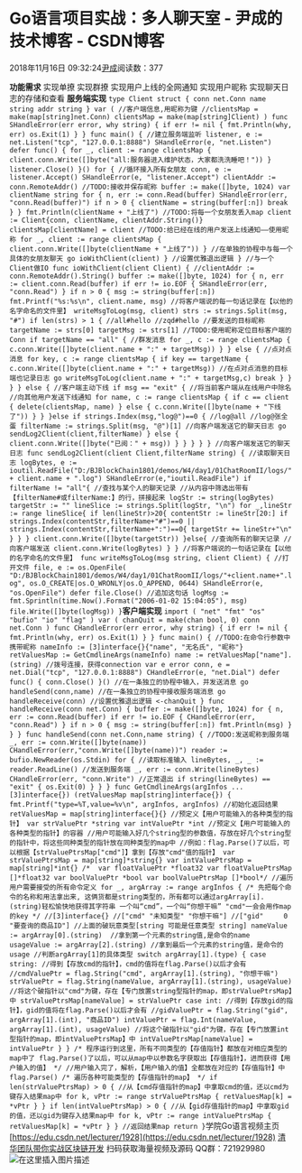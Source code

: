 
# Go语言项目实战：多人聊天室 - 尹成的技术博客 - CSDN博客

2018年11月16日 09:32:24[尹成](https://me.csdn.net/yincheng01)阅读数：377


**功能需求**
实现单撩
实现群撩
实现用户上线的全网通知
实现用户昵称
实现聊天日志的存储和查看
**服务端实现**
`type Client struct {
	conn net.Conn
	name string
	addr string
}
var (
	//客户端信息,用昵称为键
	//clientsMap = make(map[string]net.Conn)
	clientsMap = make(map[string]Client)
)
func SHandleError(err error, why string) {
	if err != nil {
		fmt.Println(why, err)
		os.Exit(1)
	}
}
func main() {
	//建立服务端监听
	listener, e := net.Listen("tcp", "127.0.0.1:8888")
	SHandleError(e, "net.Listen")
	defer func() {
		for _, client := range clientsMap {
			client.conn.Write([]byte("all:服务器进入维护状态，大家都洗洗睡吧！"))
		}
		listener.Close()
	}()
	for {
		//循环接入所有女朋友
		conn, e := listener.Accept()
		SHandleError(e, "listener.Accept")
		clientAddr := conn.RemoteAddr()
		//TODO:接收并保存昵称
		buffer := make([]byte, 1024)
		var clientName string
		for {
			n, err := conn.Read(buffer)
			SHandleError(err, "conn.Read(buffer)")
			if n > 0 {
				clientName = string(buffer[:n])
				break
			}
		}
		fmt.Println(clientName + "上线了")
		//TODO:将每一个女朋友丢入map
		client := Client{conn, clientName, clientAddr.String()}
		clientsMap[clientName] = client
		//TODO:给已经在线的用户发送上线通知——使用昵称
		for _, client := range clientsMap {
			client.conn.Write([]byte(clientName + "上线了"))
		}
		//在单独的协程中与每一个具体的女朋友聊天
		go ioWithClient(client)
	}
	//设置优雅退出逻辑
}
//与一个Client做IO
func ioWithClient(client Client) {
	//clientAddr := conn.RemoteAddr().String()
	buffer := make([]byte, 1024)
	for {
		n, err := client.conn.Read(buffer)
		if err != io.EOF {
			SHandleError(err, "conn.Read")
		}
		if n > 0 {
			msg := string(buffer[:n])
			fmt.Printf("%s:%s\n", client.name, msg)
			//将客户端说的每一句话记录在【以他的名字命名的文件里】
			writeMsgToLog(msg, client)
			strs := strings.Split(msg, "#")
			if len(strs) > 1 {
				//all#hello
				//zqd#hello
				//要发送的目标昵称
				targetName := strs[0]
				targetMsg := strs[1]
				//TODO:使用昵称定位目标客户端的Conn
				if targetName == "all" {
					//群发消息
					for _, c := range clientsMap {
						c.conn.Write([]byte(client.name + ":" + targetMsg))
					}
				} else {
					//点对点消息
					for key, c := range clientsMap {
						if key == targetName {
							c.conn.Write([]byte(client.name + ":" + targetMsg))
							//在点对点消息的目标端也记录日志
							go writeMsgToLog(client.name + ":" + targetMsg,c)
							break
						}
					}
				}
			} else {
				//客户端主动下线
				if msg == "exit" {
					//将当前客户端从在线用户中除名
					//向其他用户发送下线通知
					for name, c := range clientsMap {
						if c == client {
							delete(clientsMap, name)
						} else {
							c.conn.Write([]byte(name + "下线了"))
						}
					}
				}else if strings.Index(msg,"log@")==0 {
					//log@all
					//log@张全蛋
					filterName := strings.Split(msg, "@")[1]
					//向客户端发送它的聊天日志
					go sendLog2Client(client,filterName)
				} else {
					client.conn.Write([]byte("已阅：" + msg))
				}
			}
		}
	}
}
//向客户端发送它的聊天日志
func sendLog2Client(client Client,filterName string) {
	//读取聊天日志
	logBytes, e := ioutil.ReadFile("D:/BJBlockChain1801/demos/W4/day1/01ChatRoomII/logs/" + client.name + ".log")
	SHandleError(e,"ioutil.ReadFile")
	if filterName != "all"{
		//查找与某个人的聊天记录
		//从内容中筛选出带有【filterName#或filterName:】的行，拼接起来
		logStr := string(logBytes)
		targetStr := ""
		lineSlice := strings.Split(logStr, "\n")
		for _,lineStr := range lineSlice{
			if len(lineStr)>20{
				contentStr := lineStr[20:]
				if strings.Index(contentStr,filterName+"#")==0 || strings.Index(contentStr,filterName+":")==0{
					targetStr += lineStr+"\n"
				}
			}
		}
		client.conn.Write([]byte(targetStr))
	}else{
		//查询所有的聊天记录
		//向客户端发送
		client.conn.Write(logBytes)
	}
}
//将客户端说的一句话记录在【以他的名字命名的文件里】
func writeMsgToLog(msg string, client Client) {
	//打开文件
	file, e := os.OpenFile(
		"D:/BJBlockChain1801/demos/W4/day1/01ChatRoomII/logs/"+client.name+".log",
		os.O_CREATE|os.O_WRONLY|os.O_APPEND,
		0644)
	SHandleError(e, "os.OpenFile")
	defer file.Close()
	//追加这句话
	logMsg := fmt.Sprintln(time.Now().Format("2006-01-02 15:04:05"), msg)
	file.Write([]byte(logMsg))
}`**客户端实现**
`import (
	"net"
	"fmt"
	"os"
	"bufio"
	"io"
	"flag"
)
var (
	chanQuit = make(chan bool, 0)
	conn     net.Conn
)
func CHandleError(err error, why string) {
	if err != nil {
		fmt.Println(why, err)
		os.Exit(1)
	}
}
func main() {
	//TODO:在命令行参数中携带昵称
	nameInfo := [3]interface{}{"name", "无名氏", "昵称"}
	retValuesMap := GetCmdlineArgs(nameInfo)
	name := retValuesMap["name"].(string)
	//拨号连接，获得connection
	var e error
	conn, e = net.Dial("tcp", "127.0.0.1:8888")
	CHandleError(e, "net.Dial")
	defer func() {
		conn.Close()
	}()
	//在一条独立的协程中输入，并发送消息
	go handleSend(conn,name)
	//在一条独立的协程中接收服务端消息
	go handleReceive(conn)
	//设置优雅退出逻辑
	<-chanQuit
}
func handleReceive(conn net.Conn) {
	buffer := make([]byte, 1024)
	for {
		n, err := conn.Read(buffer)
		if err != io.EOF {
			CHandleError(err, "conn.Read")
		}
		if n > 0 {
			msg := string(buffer[:n])
			fmt.Println(msg)
		}
	}
}
func handleSend(conn net.Conn,name string) {
	//TODO:发送昵称到服务端
	_, err := conn.Write([]byte(name))
	CHandleError(err,"conn.Write([]byte(name))")
	reader := bufio.NewReader(os.Stdin)
	for {
		//读取标准输入
		lineBytes, _, _ := reader.ReadLine()
		//发送到服务端
		_, err := conn.Write(lineBytes)
		CHandleError(err, "conn.Write")
		//正常退出
		if string(lineBytes) == "exit" {
			os.Exit(0)
		}
	}
}
func GetCmdlineArgs(argInfos ...[3]interface{}) (retValuesMap map[string]interface{}) {
	fmt.Printf("type=%T,value=%v\n", argInfos, argInfos)
	//初始化返回结果
	retValuesMap = map[string]interface{}{}
	//预定义【用户可能输入的各种类型的指针】
	var strValuePtr *string
	var intValuePtr *int
	//预定义【用户可能输入的各种类型的指针】的容器
	//用户可能输入好几个string型的参数值，存放在好几个string型的指针中，将这些同种类型的指针放在同种类型的map中
	//例如：flag.Parse()了以后，可以根据【strValuePtrsMap["cmd"]】拿到【存放"cmd"值的指针】
	var strValuePtrsMap = map[string]*string{}
	var intValuePtrsMap = map[string]*int{}
	/*	var floatValuePtr *float32
		var floatValuePtrsMap []*float32
		var boolValuePtr *bool
		var boolValuePtrsMap []*bool*/
	//遍历用户需要接受的所有命令定义
	for _, argArray := range argInfos {
		/*
		先把每个命令的名称和用法拿出来,
		这俩货都是string类型的，所有都可以通过argArray[i].(string)轻松愉快地获得其字符串
		一个叫“cmd”，一个叫“你想干嘛”
		"cmd"一会会用作map的key
		*/
		//[3]interface{}
		//["cmd" "未知类型" "你想干嘛"]
		//["gid"     0     "要查询的商品ID"]
		//上面的破玩意类型[string 可能是任意类型 string]
		nameValue := argArray[0].(string)  //拿到第一个元素的string值,是命令的name
		usageValue := argArray[2].(string) //拿到最后一个元素的string值，是命令的usage
		//判断argArray[1]的具体类型
		switch argArray[1].(type) {
		case string:
			//得到【存放cmd的指针】，cmd的值将在flag.Parse()以后才会有
			//cmdValuePtr = flag.String("cmd", argArray[1].(string), "你想干嘛")
			strValuePtr = flag.String(nameValue, argArray[1].(string), usageValue)
			//将这个破指针以"cmd"为键，存在【专门放置string型指针的map，即strValuePtrsMap】中
			strValuePtrsMap[nameValue] = strValuePtr
		case int:
			//得到【存放gid的指针】，gid的值将在flag.Parse()以后才会有
			//gidValuePtr = flag.String("gid", argArray[1].(int), "商品ID")
			intValuePtr = flag.Int(nameValue, argArray[1].(int), usageValue)
			//将这个破指针以"gid"为键，存在【专门放置int型指针的map，即intValuePtrsMap】中
			intValuePtrsMap[nameValue] = intValuePtr
		}
	}
	/*
	程序运行到这里，所有不同类型的【存值指针】都放在对相应类型的map中了
	flag.Parse()了以后，可以从map中以参数名字获取出【存值指针】，进而获得【用户输入的值】
	*/
	//用户输入完了，解析，【用户输入的值】全都放在对应的【存值指针】中
	flag.Parse()
	/*
	遍历各种可能类型的【存值指针的map】
	*/
	if len(strValuePtrsMap) > 0 {
		//从【cmd存值指针的map】中拿取cmd的值，还以cmd为键存入结果map中
		for k, vPtr := range strValuePtrsMap {
			retValuesMap[k] = *vPtr
		}
	}
	if len(intValuePtrsMap) > 0 {
		//从【gid存值指针的map】中拿取gid的值，还以gid为键存入结果map中
		for k, vPtr := range intValuePtrsMap {
			retValuesMap[k] = *vPtr
		}
	}
	//返回结果map
	return
}`学院Go语言视频主页
[https://edu.csdn.net/lecturer/1928](https://edu.csdn.net/lecturer/1928)
[清华团队带你实战区块链开发](https://ke.qq.com/course/344443?tuin=3d17195d)
扫码获取海量视频及源码   QQ群：721929980
![在这里插入图片描述](https://img-blog.csdnimg.cn/20181116092700978.png?x-oss-process=image/watermark,type_ZmFuZ3poZW5naGVpdGk,shadow_10,text_aHR0cHM6Ly9ibG9nLmNzZG4ubmV0L3lpbmNoZW5nMDE=,size_16,color_FFFFFF,t_70)

